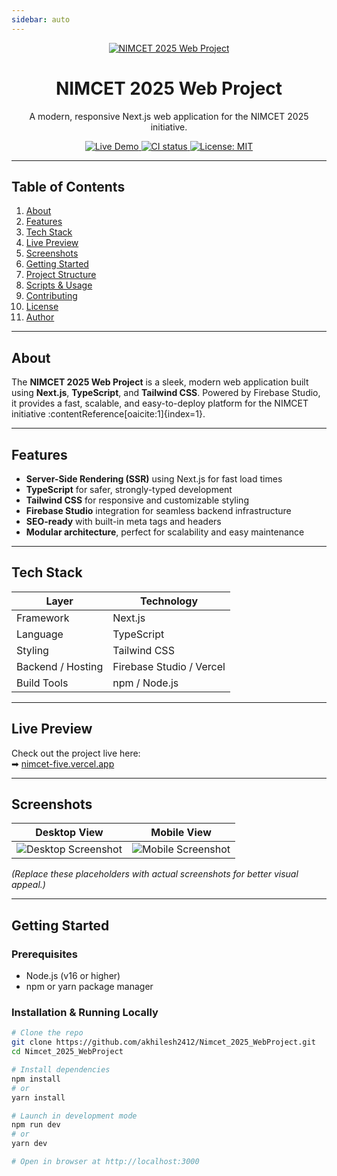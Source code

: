 ```yaml
---
sidebar: auto
---
```


<p align="center">
  <a href="https://nimcet-five.vercel.app" target="_blank">
    <img src="https://via.placeholder.com/800x200?text=Nimcet+2025+Web+Project+Banner" alt="NIMCET 2025 Web Project" />
  </a>
</p>

<h1 align="center">NIMCET 2025 Web Project</h1>
<p align="center">A modern, responsive Next.js web application for the NIMCET 2025 initiative.</p>

<p align="center">
  <a href="https://nimcet-five.vercel.app" target="_blank">
    <img alt="Live Demo" src="https://img.shields.io/badge/Live-Demo-blue?style=for-the-badge&logo=vercel" />
  </a>
  <a href="https://github.com/akhilesh2412/Nimcet_2025_WebProject/actions" target="_blank">
    <img alt="CI status" src="https://img.shields.io/github/actions/workflow/status/akhilesh2412/Nimcet_2025_WebProject/ci.yml?branch=main&style=for-the-badge" />
  </a>
  <a href="https://github.com/akhilesh2412/Nimcet_2025_WebProject/blob/main/LICENSE" target="_blank">
    <img alt="License: MIT" src="https://img.shields.io/badge/license-MIT-green?style=for-the-badge" />
  </a>
</p>

---

##  Table of Contents

1. [About](#about)  
2. [Features](#features)  
3. [Tech Stack](#tech-stack)  
4. [Live Preview](#live-preview)  
5. [Screenshots](#screenshots)  
6. [Getting Started](#getting-started)  
7. [Project Structure](#project-structure)  
8. [Scripts & Usage](#scripts--usage)  
9. [Contributing](#contributing)  
10. [License](#license)  
11. [Author](#author)

---

##  About

The **NIMCET 2025 Web Project** is a sleek, modern web application built using **Next.js**, **TypeScript**, and **Tailwind CSS**. Powered by Firebase Studio, it provides a fast, scalable, and easy-to-deploy platform for the NIMCET initiative :contentReference[oaicite:1]{index=1}.

---

##  Features

-  **Server-Side Rendering (SSR)** using Next.js for fast load times  
-  **TypeScript** for safer, strongly-typed development  
-  **Tailwind CSS** for responsive and customizable styling  
-  **Firebase Studio** integration for seamless backend infrastructure  
-  **SEO-ready** with built-in meta tags and headers  
-  **Modular architecture**, perfect for scalability and easy maintenance

---

##  Tech Stack

| Layer               | Technology             |
|---------------------|------------------------|
| Framework           | Next.js                |
| Language            | TypeScript             |
| Styling            | Tailwind CSS           |
| Backend / Hosting   | Firebase Studio / Vercel |
| Build Tools         | npm / Node.js          |

---

##  Live Preview

Check out the project live here:  
➡ [nimcet-five.vercel.app](https://nimcet-five.vercel.app)

---

##  Screenshots

| Desktop View                          | Mobile View                        |
|---------------------------------------|-------------------------------------|
| ![Desktop Screenshot](https://via.placeholder.com/400x250?text=Desktop+View) | ![Mobile Screenshot](https://via.placeholder.com/300x500?text=Mobile+View) |

*(Replace these placeholders with actual screenshots for better visual appeal.)*

---

##  Getting Started

### Prerequisites

- Node.js (v16 or higher)  
- npm or yarn package manager  

### Installation & Running Locally

```bash
# Clone the repo
git clone https://github.com/akhilesh2412/Nimcet_2025_WebProject.git
cd Nimcet_2025_WebProject

# Install dependencies
npm install
# or
yarn install

# Launch in development mode
npm run dev
# or
yarn dev

# Open in browser at http://localhost:3000
